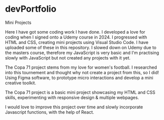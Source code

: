 # devPortfolio
Mini Projects

Here I have got some coding work I have done. I developed a love for coding when I signed onto a Udemy course in 2024. I progressed with HTML and CSS, creating mini projects using Visual Studio Code. I have uploaded some of these in this repository. I slowed down on Udemy due to the masters course, therefore my JavaScript is very basic and I'm practising slowly with JavaScript but not created any projects with it yet. 

The Copa 71 project stems from my love for women's football. I researched into this tournement and thought why not create a project from this, so I did! Using Figma software, to prototype micro interactions and develop a mini creative toolkit.

The Copa 71 project is a basic mini project showcasing my HTML and CSS skills, experimenting with responsive design & multiple webpages.  

I would love to improve this project over time and slowly incorporate Javascript functions, with the help of React. 


